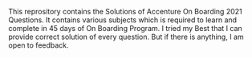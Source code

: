 This reprository contains the Solutions of Accenture On Boarding 2021 Questions. It contains various subjects which is required to learn and complete in 45 days of On Boarding Program. I tried my Best that I can provide correct solution of every question. But if there is anything, I am open to feedback.
